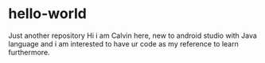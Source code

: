 # hello-world
Just another repository
Hi i am Calvin here, new to android studio with Java language and i am interested to have ur code as my reference to learn furthermore.
